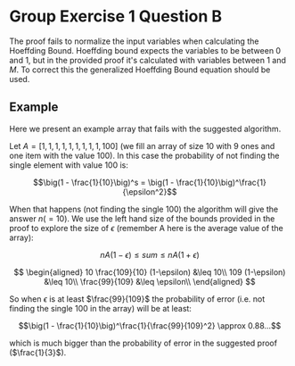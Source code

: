 # Group Exercise 1 Question B

The proof fails to normalize the input variables when calculating the
Hoeffding Bound. Hoeffding bound expects the variables to be between
$0$ and $1$, but in the provided proof it's calculated with variables
between $1$ and $M$. To correct this the generalized Hoeffding Bound
equation should be used.

## Example
Here we present an example array that fails with the suggested algorithm.

Let $A = [ 1, 1, 1, 1, 1, 1, 1, 1, 1, 100 ]$ (we fill an array of
size $10$ with $9$ ones and one item with the value $100$). In this
case the probability of not finding the single element with value $100$
is:

$$\big(1 - \frac{1}{10}\big)^s = \big(1 - \frac{1}{10}\big)^\frac{1}{\epsilon^2}$$ 

When that happens (not finding the single $100$) the algorithm will give
the answer $n (=10)$. We use the left hand size of the bounds provided in
the proof to explore the size of $\epsilon$ (remember A here is the average
value of the array):

$$nA(1-\epsilon) \leq \textit{sum} \leq nA(1+\epsilon)$$

$$
\begin{aligned}
10 \frac{109}{10} (1-\epsilon) &\leq 10\\
109 (1-\epsilon) &\leq 10\\
\frac{99}{109} &\leq \epsilon\\
\end{aligned}
$$

So when $\epsilon$ is at least $\frac{99}{109}$ the probability of error (i.e.
not finding the single $100$ in the array) will be at least:

$$\big(1 - \frac{1}{10}\big)^\frac{1}{\frac{99}{109}^2} \approx 0.88...$$ 

which is much bigger than the probability of error in the suggested proof
($\frac{1}{3}$).
